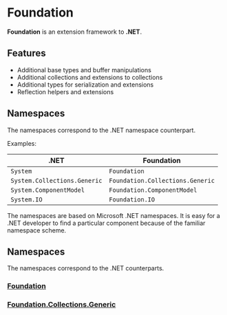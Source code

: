 # Foundation

**Foundation** is an extension framework to **.NET**.

## Features

- Additional base types and buffer manipulations
- Additional collections and extensions to collections
- Additional types for serialization and extensions
- Reflection helpers and extensions

## Namespaces

The namespaces correspond to the .NET namespace counterpart.

Examples:

|.NET                        |Foundation                      |
|----------------------------|--------------------------------|
|`System`                    |`Foundation`                    |
|`System.Collections.Generic`|`Foundation.Collections.Generic`|
|`System.ComponentModel`     |`Foundation.ComponentModel`     |
|`System.IO`                 |`Foundation.IO`                 |


The namespaces are based on Microsoft .NET namespaces. It is easy for a .NET developer to find a particular component because of the familiar namespace scheme.

## Namespaces

The namespaces correspond to the .NET counterparts.
### [Foundation](../Foundation.Wiki//foundation.md)

### [Foundation.Collections.Generic](../Foundation.Wiki//foundation-collections-generic.md)
